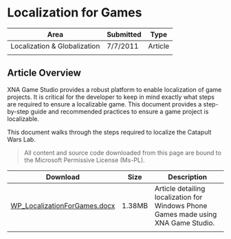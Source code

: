 # Localization for Games

|Area|Submitted|Type|
|-|-|-|
Localization & Globalization|7/7/2011|Article
||||

## Article Overview

XNA Game Studio provides a robust platform to enable localization of game projects. It is critical for the developer to keep in mind exactly what steps are required to ensure a localizable game. This document provides a step-by-step guide and recommended practices to ensure a game project is localizable.

This document walks through the steps required to localize the Catapult Wars Lab.

> All content and source code downloaded from this page are bound to the Microsoft Permissive License (Ms-PL).

Download | Size | Description
---|---|---|
[WP_LocalizationForGames.docx](https://github.com/SimonDarksideJ/XNAGameStudio/raw/master/Documents/WP_LocalizationForGames.docx?raw=true) | 1.38MB | Article detailing localization for Windows Phone Games made using XNA Game Studio.
||||
